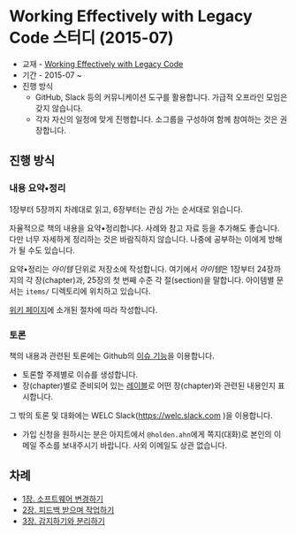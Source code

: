 # Working Effectively with Legacy Code 스터디 (2015-07)

* 교재 - [Working Effectively with Legacy Code](http://www.amazon.com/dp/0131177052)
* 기간 - 2015-07 ~
* 진행 방식
    * GitHub, Slack 등의 커뮤니케이션 도구를 활용합니다. 가급적 오프라인 모임은 갖지 않습니다.
    * 각자 자신의 일정에 맞게 진행합니다. 소그룹을 구성하여 함께 참여하는 것은 권장합니다.

## 진행 방식

### 내용 요약•정리

1장부터 5장까지 차례대로 읽고, 6장부터는 관심 가는 순서대로 읽습니다.

자율적으로 책의 내용을 요약•정리합니다. 사례와 참고 자료 등을 추가해도 좋습니다. 다만 너무 자세하게 정리하는 것은 바람직하지 않습니다. 나중에 공부하는 이에게 방해가 될 수도 있습니다.

요약•정리는 *아이템* 단위로 저장소에 작성합니다. 여기에서 *아이템*은 1장부터 24장까지의 각 장(chapter)과, 25장의 첫 번째 수준 각 절(section)을 말합니다. 아이템별 문서는 `items/` 디렉토리에 위치하고 있습니다.

[위키 페이지](https://github.com/welc/welc-201507/wiki)에 소개된 절차에 따라 작성합니다.

### 토론

책의 내용과 관련된 토론에는 Github의 [이슈 기능](https://github.com/welc/welc-201507/issues)을 이용합니다.

* 토론할 주제별로 이슈를 생성합니다.
* 장(chapter)별로 준비되어 있는 [레이블](https://github.com/welc/welc-201507/labels)로 어떤 장(chapter)와 관련된 내용인지 표시합니다.

그 밖의 토론 및 대화에는 WELC Slack(https://welc.slack.com )을 이용합니다.

* 가입 신청을 원하시는 분은 아지트에서 `@holden.ahn`에게 쪽지(대화)로 본인의 이메일 주소를 보내주시기 바랍니다. 사외 이메일도 상관 없습니다.

## 차례

* [1장. 소프트웨어 변경하기](items/chapter01_changing-software.md)
* [2장. 피드백 받으며 작업하기](items/chapter02_working-with-feedback.md)
* [3장. 감지하기와 분리하기](items/chapter03_sensing-and-separation.md)
